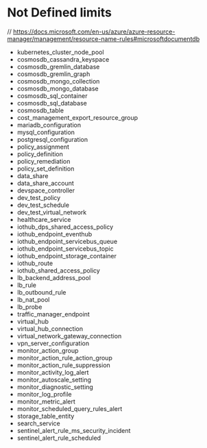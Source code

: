 # Not Defined limits

// https://docs.microsoft.com/en-us/azure/azure-resource-manager/management/resource-name-rules#microsoftdocumentdb
- kubernetes_cluster_node_pool
- cosmosdb_cassandra_keyspace
- cosmosdb_gremlin_database
- cosmosdb_gremlin_graph
- cosmosdb_mongo_collection
- cosmosdb_mongo_database
- cosmosdb_sql_container
- cosmosdb_sql_database
- cosmosdb_table
- cost_management_export_resource_group
- mariadb_configuration
- mysql_configuration
- postgresql_configuration
- policy_assignment
- policy_definition
- policy_remediation
- policy_set_definition
- data_share
- data_share_account
- devspace_controller
- dev_test_policy
- dev_test_schedule
- dev_test_virtual_network
- healthcare_service
- iothub_dps_shared_access_policy
- iothub_endpoint_eventhub
- iothub_endpoint_servicebus_queue
- iothub_endpoint_servicebus_topic
- iothub_endpoint_storage_container
- iothub_route
- iothub_shared_access_policy
- lb_backend_address_pool
- lb_rule
- lb_outbound_rule
- lb_nat_pool
- lb_probe
- traffic_manager_endpoint
- virtual_hub
- virtual_hub_connection
- virtual_network_gateway_connection
- vpn_server_configuration
- monitor_action_group
- monitor_action_rule_action_group
- monitor_action_rule_suppression
- monitor_activity_log_alert
- monitor_autoscale_setting
- monitor_diagnostic_setting
- monitor_log_profile
- monitor_metric_alert
- monitor_scheduled_query_rules_alert
- storage_table_entity
- search_service
- sentinel_alert_rule_ms_security_incident
- sentinel_alert_rule_scheduled
